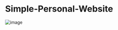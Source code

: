# Simple-Personal-Website

![image](https://user-images.githubusercontent.com/65062119/213916341-4b438353-f3f9-4d6b-a0e5-268880fbf4dd.png)
